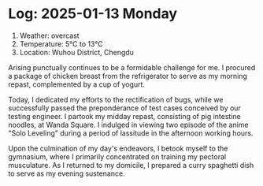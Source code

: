 # Log: 2025-01-13 Monday

1. Weather: overcast
2. Temperature: 5°C to 13°C
3. Location: Wuhou District, Chengdu

Arising punctually continues to be a formidable challenge for me. I procured a package of chicken breast from the refrigerator to serve as my morning repast, complemented by a cup of yogurt.

Today, I dedicated my efforts to the rectification of bugs, while we successfully passed the preponderance of test cases conceived by our testing engineer. I partook my midday repast, consisting of pig intestine noodles, at Wanda Square. I indulged in viewing two episode of the anime "Solo Leveling" during a period of lassitude in the afternoon working hours.

Upon the culmination of my day's endeavors, I betook myself to the gymnasium, where I primarily concentrated on training my pectoral musculature. As I returned to my domicile, I prepared a curry spaghetti dish to serve as my evening sustenance.
